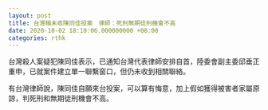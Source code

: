 ```yaml
---
layout: post
title: 台灣稱未收陳同佳投案　律師：死刑無期徒刑機會不高
date: 2020-10-02 18:10:06.000000000 +08:00
categories: rthk
---
```


台灣殺人案疑犯陳同佳表示，已通知台灣代表律師安排自首，陸委會副主委邱垂正重申，已就案件建立單一聯繫窗口，但仍未收到相關聯絡。

有台灣律師說，陳同佳自願來台投案，可以算有悔意，加上假如獲得被害者家屬原諒，判死刑和無期徒刑機會不高。

